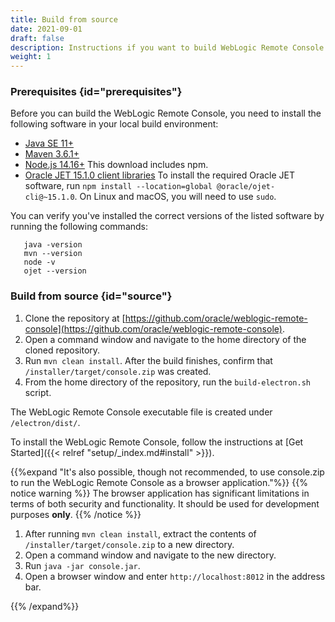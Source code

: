 ```yaml
---
title: Build from source
date: 2021-09-01
draft: false
description: Instructions if you want to build WebLogic Remote Console from source
weight: 1
---
```


### Prerequisites {id="prerequisites"}

Before you can build the WebLogic Remote Console, you need to install the following software in your local build environment:

* [Java SE 11+](https://www.oracle.com/java/technologies/downloads)
* [Maven 3.6.1+](https://maven.apache.org/download.cgi)
* [Node.js 14.16+](https://nodejs.org/en/download/) This download includes npm.
* [Oracle JET 15.1.0 client libraries](https://www.oracle.com/tools/downloads/jet-downloads.html) To install the required Oracle JET software, run `npm install --location=global @oracle/ojet-cli@~15.1.0`. On Linux and macOS, you will need to use `sudo`.

You can verify you've installed the correct versions of the listed software by running the following commands:

```
   java -version
   mvn --version
   node -v
   ojet --version
```

### Build from source {id="source"}

1. Clone the repository at [https://github.com/oracle/weblogic-remote-console](https://github.com/oracle/weblogic-remote-console).
1. Open a command window and navigate to the home directory of the cloned repository.
1. Run `mvn clean install`. After the build finishes, confirm that `/installer/target/console.zip` was created.
1. From the home directory of the repository, run the `build-electron.sh` script.

The WebLogic Remote Console executable file is created under `/electron/dist/`.

To install the WebLogic Remote Console, follow the instructions at [Get Started]({{< relref "setup/_index.md#install" >}}).

{{%expand "It's also possible, though not recommended, to use console.zip to run the WebLogic Remote Console as a browser application."%}}
{{% notice warning %}}
The browser application has significant limitations in terms of both security and functionality. It should be used for development purposes **only**.
{{% /notice %}}
1. After running `mvn clean install`, extract the contents of `/installer/target/console.zip` to a new directory. 
1. Open a command window and navigate to the new directory. 
1. Run `java -jar console.jar`. 
1. Open a browser window and enter `http://localhost:8012` in the address bar.

{{% /expand%}}
